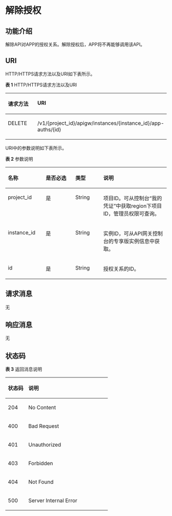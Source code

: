 # 解除授权<a name="apig-phapi-180713049"></a>

## 功能介绍<a name="section59173016"></a>

解除API对APP的授权关系。解除授权后，APP将不再能够调用该API。

## URI<a name="section62795097"></a>

HTTP/HTTPS请求方法以及URI如下表所示。

**表 1**  HTTP/HTTPS请求方法以及URI

<a name="table9779415"></a>
<table><thead align="left"><tr id="row3539980"><th class="cellrowborder" valign="top" width="20%" id="mcps1.2.3.1.1"><p id="p18302929"><a name="p18302929"></a><a name="p18302929"></a>请求方法</p>
</th>
<th class="cellrowborder" valign="top" width="80%" id="mcps1.2.3.1.2"><p id="p6142258"><a name="p6142258"></a><a name="p6142258"></a>URI</p>
</th>
</tr>
</thead>
<tbody><tr id="row27760921"><td class="cellrowborder" valign="top" width="20%" headers="mcps1.2.3.1.1 "><p id="p34042091"><a name="p34042091"></a><a name="p34042091"></a>DELETE</p>
</td>
<td class="cellrowborder" valign="top" width="80%" headers="mcps1.2.3.1.2 "><p id="p5946002"><a name="p5946002"></a><a name="p5946002"></a><span id="ph11631740164318"><a name="ph11631740164318"></a><a name="ph11631740164318"></a>/v1/{project_id}/apigw/instances/{instance_id}</span>/app-auths/{id}</p>
</td>
</tr>
</tbody>
</table>

URI中的参数说明如下表所示。

**表 2**  参数说明

<a name="table11864182"></a>
<table><thead align="left"><tr id="row62649346"><th class="cellrowborder" valign="top" width="23.46765323467653%" id="mcps1.2.5.1.1"><p id="p41432236"><a name="p41432236"></a><a name="p41432236"></a>名称</p>
</th>
<th class="cellrowborder" valign="top" width="18.36816318368163%" id="mcps1.2.5.1.2"><p id="p567938"><a name="p567938"></a><a name="p567938"></a>是否必选</p>
</th>
<th class="cellrowborder" valign="top" width="17.348265173482652%" id="mcps1.2.5.1.3"><p id="p46003054"><a name="p46003054"></a><a name="p46003054"></a>类型</p>
</th>
<th class="cellrowborder" valign="top" width="40.815918408159185%" id="mcps1.2.5.1.4"><p id="p35259861"><a name="p35259861"></a><a name="p35259861"></a>说明</p>
</th>
</tr>
</thead>
<tbody><tr id="row6768314473"><td class="cellrowborder" valign="top" width="23.46765323467653%" headers="mcps1.2.5.1.1 "><p id="p55878963"><a name="p55878963"></a><a name="p55878963"></a>project_id</p>
</td>
<td class="cellrowborder" valign="top" width="18.36816318368163%" headers="mcps1.2.5.1.2 "><p id="p29902160"><a name="p29902160"></a><a name="p29902160"></a>是</p>
</td>
<td class="cellrowborder" valign="top" width="17.348265173482652%" headers="mcps1.2.5.1.3 "><p id="p6155914"><a name="p6155914"></a><a name="p6155914"></a>String</p>
</td>
<td class="cellrowborder" valign="top" width="40.815918408159185%" headers="mcps1.2.5.1.4 "><p id="p28867016"><a name="p28867016"></a><a name="p28867016"></a>项目ID。可从控制台“我的凭证”中获取region下项目ID，管理员权限可查询。</p>
</td>
</tr>
<tr id="row176084118476"><td class="cellrowborder" valign="top" width="23.46765323467653%" headers="mcps1.2.5.1.1 "><p id="p1780913159538"><a name="p1780913159538"></a><a name="p1780913159538"></a>instance_id</p>
</td>
<td class="cellrowborder" valign="top" width="18.36816318368163%" headers="mcps1.2.5.1.2 "><p id="p9809215115310"><a name="p9809215115310"></a><a name="p9809215115310"></a>是</p>
</td>
<td class="cellrowborder" valign="top" width="17.348265173482652%" headers="mcps1.2.5.1.3 "><p id="p1280914152538"><a name="p1280914152538"></a><a name="p1280914152538"></a>String</p>
</td>
<td class="cellrowborder" valign="top" width="40.815918408159185%" headers="mcps1.2.5.1.4 "><p id="p1880914157537"><a name="p1880914157537"></a><a name="p1880914157537"></a>实例ID，可从API网关控制台的专享版实例信息中获取。</p>
</td>
</tr>
<tr id="row37476513"><td class="cellrowborder" valign="top" width="23.46765323467653%" headers="mcps1.2.5.1.1 "><p id="p15698746"><a name="p15698746"></a><a name="p15698746"></a>id</p>
</td>
<td class="cellrowborder" valign="top" width="18.36816318368163%" headers="mcps1.2.5.1.2 "><p id="p63638919"><a name="p63638919"></a><a name="p63638919"></a>是</p>
</td>
<td class="cellrowborder" valign="top" width="17.348265173482652%" headers="mcps1.2.5.1.3 "><p id="p54478833"><a name="p54478833"></a><a name="p54478833"></a>String</p>
</td>
<td class="cellrowborder" valign="top" width="40.815918408159185%" headers="mcps1.2.5.1.4 "><p id="p50709343"><a name="p50709343"></a><a name="p50709343"></a>授权关系的ID。</p>
</td>
</tr>
</tbody>
</table>

## 请求消息<a name="section28284964"></a>

无

## 响应消息<a name="section9380773"></a>

无

## 状态码<a name="section53238091"></a>

**表 3**  返回消息说明

<a name="table45364073"></a>
<table><thead align="left"><tr id="row52860430"><th class="cellrowborder" valign="top" width="20%" id="mcps1.2.3.1.1"><p id="p53836432"><a name="p53836432"></a><a name="p53836432"></a>状态码</p>
</th>
<th class="cellrowborder" valign="top" width="80%" id="mcps1.2.3.1.2"><p id="p65783722"><a name="p65783722"></a><a name="p65783722"></a>说明</p>
</th>
</tr>
</thead>
<tbody><tr id="row26881285"><td class="cellrowborder" valign="top" width="20%" headers="mcps1.2.3.1.1 "><p id="p29900489"><a name="p29900489"></a><a name="p29900489"></a>204</p>
</td>
<td class="cellrowborder" valign="top" width="80%" headers="mcps1.2.3.1.2 "><p id="p6020508"><a name="p6020508"></a><a name="p6020508"></a>No Content</p>
</td>
</tr>
<tr id="row54184580"><td class="cellrowborder" valign="top" width="20%" headers="mcps1.2.3.1.1 "><p id="p26874868"><a name="p26874868"></a><a name="p26874868"></a>400</p>
</td>
<td class="cellrowborder" valign="top" width="80%" headers="mcps1.2.3.1.2 "><p id="p29380680"><a name="p29380680"></a><a name="p29380680"></a>Bad Request</p>
</td>
</tr>
<tr id="row63099531"><td class="cellrowborder" valign="top" width="20%" headers="mcps1.2.3.1.1 "><p id="p10788401"><a name="p10788401"></a><a name="p10788401"></a>401</p>
</td>
<td class="cellrowborder" valign="top" width="80%" headers="mcps1.2.3.1.2 "><p id="p1445295"><a name="p1445295"></a><a name="p1445295"></a>Unauthorized</p>
</td>
</tr>
<tr id="row13007663"><td class="cellrowborder" valign="top" width="20%" headers="mcps1.2.3.1.1 "><p id="p46987814"><a name="p46987814"></a><a name="p46987814"></a>403</p>
</td>
<td class="cellrowborder" valign="top" width="80%" headers="mcps1.2.3.1.2 "><p id="p47916552"><a name="p47916552"></a><a name="p47916552"></a>Forbidden</p>
</td>
</tr>
<tr id="row28595790"><td class="cellrowborder" valign="top" width="20%" headers="mcps1.2.3.1.1 "><p id="p34557630"><a name="p34557630"></a><a name="p34557630"></a>404</p>
</td>
<td class="cellrowborder" valign="top" width="80%" headers="mcps1.2.3.1.2 "><p id="p47704655"><a name="p47704655"></a><a name="p47704655"></a>Not Found</p>
</td>
</tr>
<tr id="row26688715"><td class="cellrowborder" valign="top" width="20%" headers="mcps1.2.3.1.1 "><p id="p14302320"><a name="p14302320"></a><a name="p14302320"></a>500</p>
</td>
<td class="cellrowborder" valign="top" width="80%" headers="mcps1.2.3.1.2 "><p id="p14947689"><a name="p14947689"></a><a name="p14947689"></a>Server Internal Error</p>
</td>
</tr>
</tbody>
</table>

